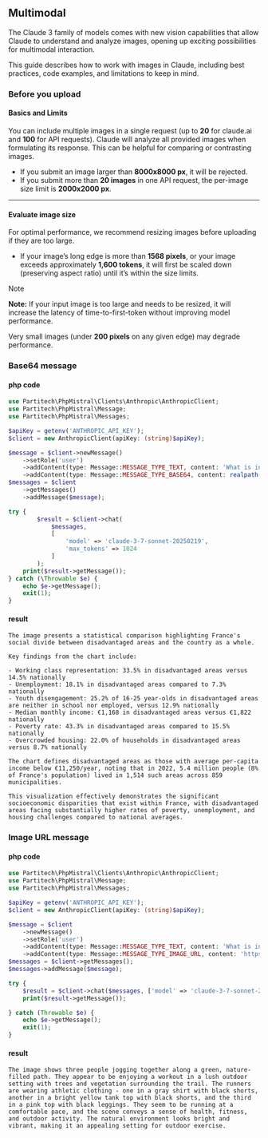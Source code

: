 ## Multimodal
The Claude 3 family of models comes with new vision capabilities that allow Claude to understand and analyze images, opening up exciting possibilities for multimodal interaction.

This guide describes how to work with images in Claude, including best practices, code examples, and limitations to keep in mind.

### Before you upload

#### Basics and Limits

You can include multiple images in a single request (up to **20** for claude.ai and **100** for API requests). Claude will analyze all provided images when formulating its response. This can be helpful for comparing or contrasting images.

- If you submit an image larger than **8000x8000 px**, it will be rejected.
- If you submit more than **20 images** in one API request, the per-image size limit is **2000x2000 px**.

---

#### Evaluate image size

For optimal performance, we recommend resizing images before uploading if they are too large.

- If your image’s long edge is more than **1568 pixels**, or your image exceeds approximately **1,600 tokens**, it will first be scaled down (preserving aspect ratio) until it’s within the size limits.

> [!NOTE]
> **Note:** If your input image is too large and needs to be resized, it will increase the latency of time-to-first-token without improving model performance.

Very small images (under **200 pixels** on any given edge) may degrade performance.

### Base64 message
#### php code
```php
use Partitech\PhpMistral\Clients\Anthropic\AnthropicClient;
use Partitech\PhpMistral\Message;
use Partitech\PhpMistral\Messages;

$apiKey = getenv('ANTHROPIC_API_KEY');
$client = new AnthropicClient(apiKey: (string)$apiKey);

$message = $client->newMessage()
    ->setRole('user')
    ->addContent(type: Message::MESSAGE_TYPE_TEXT, content: 'What is in this image?')
    ->addContent(type: Message::MESSAGE_TYPE_BASE64, content: realpath('./../../medias/pixtral_image_example_charts.jpeg'));
$messages = $client
    ->getMessages()
    ->addMessage($message);

try {
        $result = $client->chat(
            $messages, 
            [
                'model' => 'claude-3-7-sonnet-20250219', 
                'max_tokens' => 1024
            ]
        );
    print($result->getMessage());
} catch (\Throwable $e) {
    echo $e->getMessage();
    exit(1);
}


```

#### result
```text
The image presents a statistical comparison highlighting France's social divide between disadvantaged areas and the country as a whole.

Key findings from the chart include:

- Working class representation: 33.5% in disadvantaged areas versus 14.5% nationally
- Unemployment: 18.1% in disadvantaged areas compared to 7.3% nationally
- Youth disengagement: 25.2% of 16-25 year-olds in disadvantaged areas are neither in school nor employed, versus 12.9% nationally
- Median monthly income: €1,168 in disadvantaged areas versus €1,822 nationally
- Poverty rate: 43.3% in disadvantaged areas compared to 15.5% nationally
- Overcrowded housing: 22.0% of households in disadvantaged areas versus 8.7% nationally

The chart defines disadvantaged areas as those with average per-capita income below €11,250/year, noting that in 2022, 5.4 million people (8% of France's population) lived in 1,514 such areas across 859 municipalities.

This visualization effectively demonstrates the significant socioeconomic disparities that exist within France, with disadvantaged areas facing substantially higher rates of poverty, unemployment, and housing challenges compared to national averages.

```


### Image URL message
#### php code
```php
use Partitech\PhpMistral\Clients\Anthropic\AnthropicClient;
use Partitech\PhpMistral\Message;
use Partitech\PhpMistral\Messages;

$apiKey = getenv('ANTHROPIC_API_KEY');
$client = new AnthropicClient(apiKey: (string)$apiKey);

$message = $client
    ->newMessage()
    ->setRole('user')
    ->addContent(type: Message::MESSAGE_TYPE_TEXT, content: 'What is in this image?')
    ->addContent(type: Message::MESSAGE_TYPE_IMAGE_URL, content: 'https://s3.amazonaws.com/cms.ipressroom.com/338/files/201808/5b894ee1a138352221103195_A680%7Ejogging-edit/A680%7Ejogging-edit_hero.jpg');
$messages = $client->getMessages();
$messages->addMessage($message);

try {
    $result = $client->chat($messages, ['model' => 'claude-3-7-sonnet-20250219', 'max_tokens' => 1024,]);
    print($result->getMessage());

} catch (Throwable $e) {
    echo $e->getMessage();
    exit(1);
}
```

#### result
```text
The image shows three people jogging together along a green, nature-filled path. They appear to be enjoying a workout in a lush outdoor setting with trees and vegetation surrounding the trail. The runners are wearing athletic clothing - one in a gray shirt with black shorts, another in a bright yellow tank top with black shorts, and the third in a pink top with black leggings. They seem to be running at a comfortable pace, and the scene conveys a sense of health, fitness, and outdoor activity. The natural environment looks bright and vibrant, making it an appealing setting for outdoor exercise.
```
